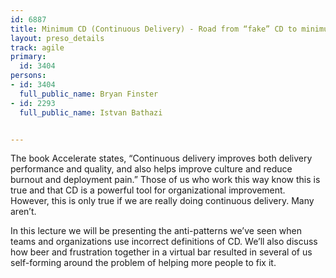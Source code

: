 ---
id: 6887
title: Minimum CD (Continuous Delivery) - Road from “fake” CD to minimum CD and beyond...
layout: preso_details
track: agile
primary:
  id: 3404
persons:
- id: 3404
  full_public_name: Bryan Finster
- id: 2293
  full_public_name: Istvan Bathazi

---
The book Accelerate states, “Continuous delivery improves both delivery performance and quality, and also helps improve culture and reduce burnout and deployment pain.” Those of us who work this way know this is true and that CD is a powerful tool for organizational improvement. However, this is only true if we are really doing continuous delivery. Many aren’t.
In this lecture we will be presenting the anti-patterns we’ve seen when teams and organizations use incorrect definitions of CD. We’ll also discuss how beer and frustration together in a virtual bar resulted in several of us self-forming around the problem of helping more people to fix it.
